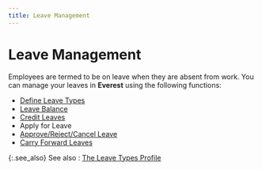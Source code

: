 ```yaml
---
title: Leave Management
---
```


# Leave Management


Employees are termed to be on leave when they are absent from work.  You can manage your leaves in **Everest**  using the following functions:

- [Define  Leave Types]({{site.tc_baseurl}}/employees/leave-management/leave-types/defining_leave_types.html)
- [Leave  Balance]({{site.tc_baseurl}}/employees/leave-management/leave-balances/leaves_balance_leave_carry_forward_process.html)
- [Credit  Leaves]({{site.tc_baseurl}}/employees/leave-management/crediting-leaves/leave_credit.html)
- Apply  for Leave
- [Approve/Reject/Cancel  Leave]({{site.tc_baseurl}}/employees/leave-management/leave-status/approving_leave.html)
- [Carry Forward Leaves]({{site.tc_baseurl}}/employees/leave-management/carry-forward-leaves/leave_carry_forward.html)



{:.see_also}
See also
: [The Leave  Types Profile]({{site.tc_baseurl}}/employees/leave-management/leave-types/the_leave_types_profile.html)
